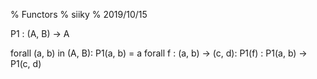 % Functors
% siiky
% 2019/10/15

P1 : (A, B) -> A

forall (a, b) in (A, B): P1(a, b) = a
forall f : (a, b) -> (c, d): P1(f) : P1(a, b) -> P1(c, d)
